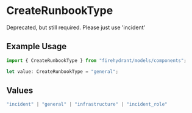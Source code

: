 # CreateRunbookType

Deprecated, but still required. Please just use 'incident'

## Example Usage

```typescript
import { CreateRunbookType } from "firehydrant/models/components";

let value: CreateRunbookType = "general";
```

## Values

```typescript
"incident" | "general" | "infrastructure" | "incident_role"
```